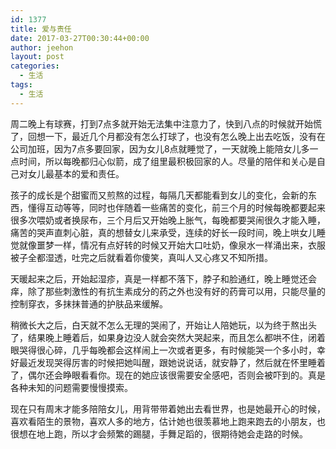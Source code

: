 ```yaml
---
id: 1377
title: 爱与责任
date: 2017-03-27T00:30:44+00:00
author: jeehon
layout: post
categories:
  - 生活
tags:
  - 生活
---
```

周二晚上有球赛，打到7点多就开始无法集中注意力了，快到八点的时候就开始慌了，回想一下，最近几个月都没有怎么打球了，也没有怎么晚上出去吃饭，没有在公司加班，因为7点多要回家，因为女儿8点就睡觉了，一天就晚上能陪女儿多一点时间，所以每晚都归心似箭，成了组里最积极回家的人。尽量的陪伴和关心是自己对女儿最基本的爱和责任。

孩子的成长是个甜蜜而又煎熬的过程，每隔几天都能看到女儿的变化，会新的东西，懂得互动等等，同时也伴随着一些痛苦的变化，前三个月的时候每晚都要起来很多次喂奶或者换尿布，三个月后又开始晚上胀气，每晚都要哭闹很久才能入睡，痛苦的哭声直刺心脏，真的想替女儿来承受，连续的好长一段时间，晚上哄女儿睡觉就像噩梦一样，情况有点好转的时候又开始大口吐奶，像泉水一样涌出来，衣服被子全都湿透，吐完之后就看着你傻笑，真叫人又心疼又不知所措。

天暖起来之后，开始起湿疹，真是一样都不落下，脖子和脸通红，晚上睡觉还会痒，除了那些刺激性的有抗生素成分的药之外也没有好的药膏可以用，只能尽量的控制穿衣，多抹抹普通的护肤品来缓解。

稍微长大之后，白天就不怎么无理的哭闹了，开始让人陪她玩，以为终于熬出头了，结果晚上睡着后，如果身边没人就会突然大哭起来，而且怎么都哄不住，闭着眼哭得很心碎，几乎每晚都会这样闹上一次或者更多，有时候能哭一个多小时，幸好最近发现哭得厉害的时候把她叫醒，跟她说说话，就安静了，然后就在怀里睡着了，偶尔还会睁眼看看你。现在的她应该很需要安全感吧，否则会被吓到的。真是各种未知的问题需要慢慢摸索。

现在只有周末才能多陪陪女儿，用背带带着她出去看世界，也是她最开心的时候，喜欢看陌生的景物，喜欢人多的地方，估计她也很羡慕地上跑来跑去的小朋友，也很想在地上跑，所以才会频繁的踢腿，手舞足蹈的，很期待她会走路的时候。